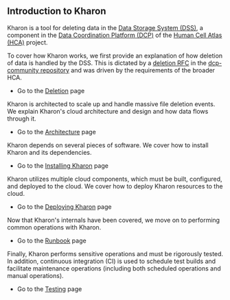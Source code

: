 Introduction to Kharon
------------------------

Kharon is a tool for deleting data in the [Data Storage System (DSS)](https://github.com/HumanCellAtlas/data-store),
a component in the [Data Coordination Platform (DCP)](https://github.com/HumanCellAtlas/dcp-community)
of the [Human Cell Atlas (HCA)](https://github.com/HumanCellAtlas) project.

To cover how Kharon works, we first provide an explanation of how deletion of data is handled by the DSS. This is
dictated by a [deletion RFC](https://github.com/HumanCellAtlas/dcp-community/blob/master/rfcs/text/0004-dss-deletion-process.md)
in the [dcp-community repository](https://github.com/HumanCellAtlas/dcp-community) and was driven by the
requirements of the broader HCA.

* Go to the [Deletion](deletion.html) page

Kharon is architected to scale up and handle massive file deletion events. We explain Kharon's cloud
architecture and design and how data flows through it.

* Go to the [Architecture](arch.html) page

Kharon depends on several pieces of software. We cover how to install Kharon and its dependencies.

* Go to the [Installing Kharon](install.html) page

Kharon utilizes multiple cloud components, which must be built, configured, and deployed to the cloud.
We cover how to deploy Kharon resources to the cloud.

* Go to the [Deploying Kharon](deploy.html) page

Now that Kharon's internals have been covered, we move on to performing common operations with Kharon.

* Go to the [Runbook](runbook.html) page

Finally, Kharon performs sensitive operations and must be rigorously tested. In addition, continuous
integration (CI) is used to schedule test builds and facilitate maintenance operations (including both
scheduled operations and manual operations).

* Go to the [Testing](tests.html) page
